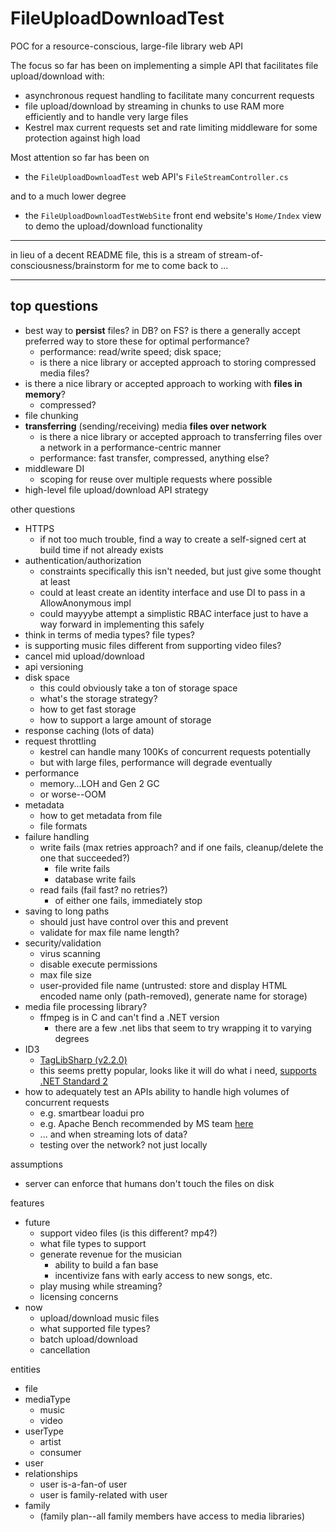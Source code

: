 # FileUploadDownloadTest
POC for a resource-conscious, large-file library web API

The focus so far has been on implementing a simple API that facilitates file upload/download with:

- asynchronous request handling to facilitate many concurrent requests
- file upload/download by streaming in chunks to use RAM more efficiently and to handle very large files
- Kestrel max current requests set and rate limiting middleware for some protection against high load

Most attention so far has been on

- the `FileUploadDownloadTest` web API's `FileStreamController.cs`

and to a much lower degree

- the `FileUploadDownloadTestWebSite` front end website's `Home/Index` view to demo the upload/download functionality

---

in lieu of a decent README file, this is a stream of stream-of-consciousness/brainstorm for me to come back to ...

---

## top questions

- best way to **persist** files? in DB? on FS? is there a generally accept preferred way to store these for optimal performance?
    - performance: read/write speed; disk space;
    - is there a nice library or accepted approach to storing compressed media files?
- is there a nice library or accepted approach to working with **files in memory**?
    - compressed?
- file chunking
- **transferring** (sending/receiving) media **files over network**
    - is there a nice library or accepted approach to transferring files over a network in a performance-centric manner
    - performance: fast transfer, compressed, anything else?
- middleware DI
    - scoping for reuse over multiple requests where possible
- high-level file upload/download API strategy

other questions

- HTTPS
    - if not too much trouble, find a way to create a self-signed cert at build time if not already exists
- authentication/authorization
    - constraints specifically this isn't needed, but just give some thought at least
    - could at least create an identity interface and use DI to pass in a AllowAnonymous impl
    - could mayyybe attempt a simplistic RBAC interface just to have a way forward in implementing this safely
- think in terms of media types? file types?
- is supporting music files different from supporting video files?
- cancel mid upload/download
- api versioning
- disk space
    - this could obviously take a ton of storage space
    - what's the storage strategy?
    - how to get fast storage
    - how to support a large amount of storage
- response caching (lots of data)
- request throttling
    - kestrel can handle many 100Ks of concurrent requests potentially
    - but with large files, performance will degrade eventually
- performance
    - memory...LOH and Gen 2 GC
    - or worse--OOM
- metadata
    - how to get metadata from file
    - file formats
- failure handling
    - write fails (max retries approach? and if one fails, cleanup/delete the one that succeeded?)
        - file write fails
        - database write fails
    - read fails (fail fast? no retries?)
        - of either one fails, immediately stop
- saving to long paths
    - should just have control over this and prevent
    - validate for max file name length?
- security/validation
    - virus scanning
    - disable execute permissions
    - max file size
    - user-provided file name (untrusted: store and display HTML encoded name only (path-removed), generate name for storage)
- media file processing library?
    - ffmpeg is in C and can't find a .NET version
        - there are a few .net libs that seem to try wrapping it to varying degrees
- ID3
    - [TagLibSharp (v2.2.0)](https://www.nuget.org/packages/TagLibSharp)
    - this seems pretty popular, looks like it will do what i need, [supports .NET Standard 2](https://github.com/mono/taglib-sharp/issues/60#issuecomment-455946726)
- how to adequately test an APIs ability to handle high volumes of concurrent requests
    - e.g. smartbear loadui pro
    - e.g. Apache Bench recommended by MS team [here](https://github.com/dotnet/aspnetcore/issues/3009#issuecomment-377570704)
    - ... and when streaming lots of data?
    - testing over the network? not just locally

assumptions

- server can enforce that humans don't touch the files on disk


features

- future
    - support video files (is this different? mp4?)
    - what file types to support
    - generate revenue for the musician
        - ability to build a fan base
        - incentivize fans with early access to new songs, etc.
    - play musing while streaming?
    - licensing concerns
- now
    - upload/download music files
    - what supported file types?
    - batch upload/download
    - cancellation



entities

- file
- mediaType
    - music
    - video
- userType
    - artist
    - consumer
- user
- relationships
    - user is-a-fan-of user
    - user is family-related with user
- family
    - (family plan--all family members have access to media libraries)
